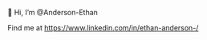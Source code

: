 👋 Hi, I’m @Anderson-Ethan

Find me at https://www.linkedin.com/in/ethan-anderson-/

<!---
Anderson-Ethan/Anderson-Ethan is a ✨ special ✨ repository because its `README.md` (this file) appears on your GitHub profile.
You can click the Preview link to take a look at your changes.
--->

